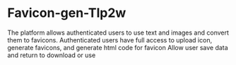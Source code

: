# Favicon-gen-Tlp2w
The platform allows authenticated users to use text and images and convert them to favicons.
Authenticated users have full access to upload icon, generate favicons, and generate html code for favicon
Allow user save data and return to download or use
